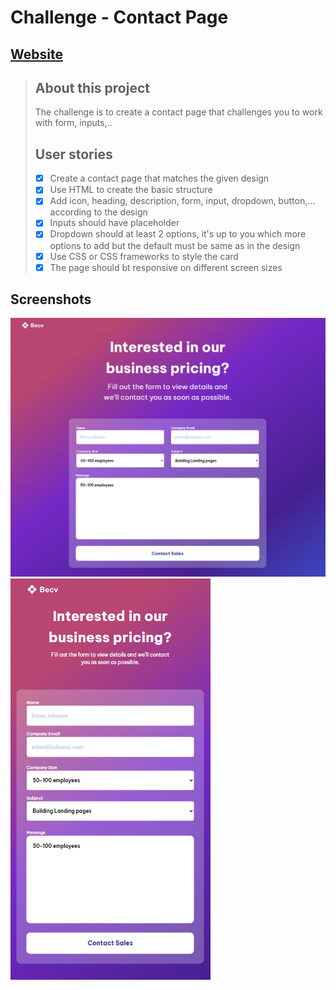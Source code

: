 # Challenge - Contact Page

## [Website](https://fastidious-syrniki-d3ea00.netlify.app/)

> ## About this project
>
> The challenge is to create a contact page that challenges you to work with form, inputs,..
>
> ## User stories
>
> - [x] Create a contact page that matches the given design
> - [x] Use HTML to create the basic structure
> - [x] Add icon, heading, description, form, input, dropdown, button,... according to the design
> - [x] Inputs should have placeholder
> - [x] Dropdown should at least 2 options, it's up to you which more options to add but the default must be same as in the design
> - [x] Use CSS or CSS frameworks to style the card
> - [x] The page should bt responsive on different screen sizes

## Screenshots

![screenshot](https://github.com/SantiagoEmanuel/contactPage/blob/master/public/pc-view.png "PC VIEW")
![screenshot](https://github.com/SantiagoEmanuel/contactPage/blob/master/public/mobile-view.png "MOBILE VIEW")
